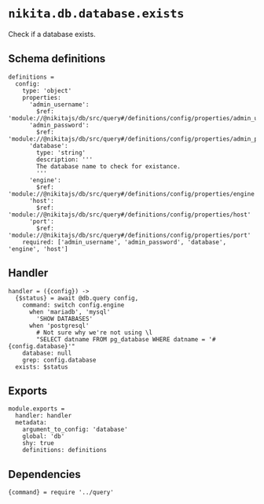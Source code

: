 
# `nikita.db.database.exists`

Check if a database exists.

## Schema definitions

    definitions =
      config:
        type: 'object'
        properties:
          'admin_username':
            $ref: 'module://@nikitajs/db/src/query#/definitions/config/properties/admin_username'
          'admin_password':
            $ref: 'module://@nikitajs/db/src/query#/definitions/config/properties/admin_password'
          'database':
            type: 'string'
            description: '''
            The database name to check for existance.
            '''
          'engine':
            $ref: 'module://@nikitajs/db/src/query#/definitions/config/properties/engine'
          'host':
            $ref: 'module://@nikitajs/db/src/query#/definitions/config/properties/host'
          'port':
            $ref: 'module://@nikitajs/db/src/query#/definitions/config/properties/port'
        required: ['admin_username', 'admin_password', 'database', 'engine', 'host']

## Handler

    handler = ({config}) ->
      {$status} = await @db.query config,
        command: switch config.engine
          when 'mariadb', 'mysql'
            'SHOW DATABASES'
          when 'postgresql'
            # Not sure why we're not using \l
            "SELECT datname FROM pg_database WHERE datname = '#{config.database}'"
        database: null
        grep: config.database
      exists: $status

## Exports

    module.exports =
      handler: handler
      metadata:
        argument_to_config: 'database'
        global: 'db'
        shy: true
        definitions: definitions

## Dependencies

    {command} = require '../query'

